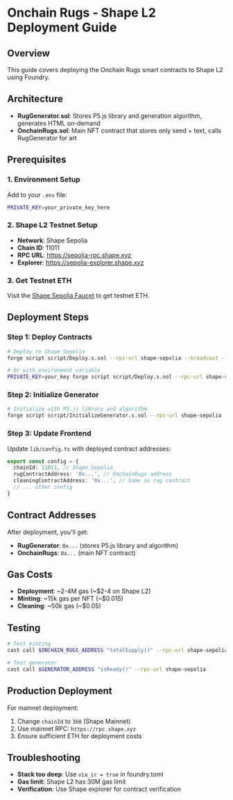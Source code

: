 # Onchain Rugs - Shape L2 Deployment Guide

## Overview
This guide covers deploying the Onchain Rugs smart contracts to Shape L2 using Foundry.

## Architecture
- **RugGenerator.sol**: Stores P5.js library and generation algorithm, generates HTML on-demand
- **OnchainRugs.sol**: Main NFT contract that stores only seed + text, calls RugGenerator for art

## Prerequisites

### 1. Environment Setup
Add to your `.env` file:
```bash
PRIVATE_KEY=your_private_key_here
```

### 2. Shape L2 Testnet Setup
- **Network**: Shape Sepolia
- **Chain ID**: 11011
- **RPC URL**: https://sepolia-rpc.shape.xyz
- **Explorer**: https://sepolia-explorer.shape.xyz

### 3. Get Testnet ETH
Visit the [Shape Sepolia Faucet](https://sepolia-faucet.shape.xyz) to get testnet ETH.

## Deployment Steps

### Step 1: Deploy Contracts
```bash
# Deploy to Shape Sepolia
forge script script/Deploy.s.sol --rpc-url shape-sepolia --broadcast --verify

# Or with environment variable
PRIVATE_KEY=your_key forge script script/Deploy.s.sol --rpc-url shape-sepolia --broadcast
```

### Step 2: Initialize Generator
```bash
# Initialize with P5.js library and algorithm
forge script script/InitializeGenerator.s.sol --rpc-url shape-sepolia --broadcast
```

### Step 3: Update Frontend
Update `lib/config.ts` with deployed contract addresses:
```typescript
export const config = {
  chainId: 11011, // Shape Sepolia
  rugContractAddress: '0x...', // OnchainRugs address
  cleaningContractAddress: '0x...', // Same as rug contract
  // ... other config
}
```

## Contract Addresses
After deployment, you'll get:
- **RugGenerator**: `0x...` (stores P5.js library and algorithm)
- **OnchainRugs**: `0x...` (main NFT contract)

## Gas Costs
- **Deployment**: ~2-4M gas (~$2-4 on Shape L2)
- **Minting**: ~15k gas per NFT (~$0.015)
- **Cleaning**: ~50k gas (~$0.05)

## Testing
```bash
# Test minting
cast call $ONCHAIN_RUGS_ADDRESS "totalSupply()" --rpc-url shape-sepolia

# Test generator
cast call $GENERATOR_ADDRESS "isReady()" --rpc-url shape-sepolia
```

## Production Deployment
For mainnet deployment:
1. Change `chainId` to `360` (Shape Mainnet)
2. Use mainnet RPC: `https://rpc.shape.xyz`
3. Ensure sufficient ETH for deployment costs

## Troubleshooting
- **Stack too deep**: Use `via_ir = true` in foundry.toml
- **Gas limit**: Shape L2 has 30M gas limit
- **Verification**: Use Shape explorer for contract verification
